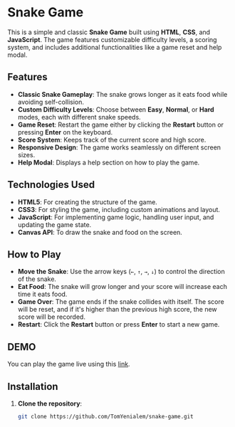 # Snake Game

This is a simple and classic **Snake Game** built using **HTML**, **CSS**, and **JavaScript**. The game features customizable difficulty levels, a scoring system, and includes additional functionalities like a game reset and help modal.

## Features

- **Classic Snake Gameplay**: The snake grows longer as it eats food while avoiding self-collision.
- **Custom Difficulty Levels**: Choose between **Easy**, **Normal**, or **Hard** modes, each with different snake speeds.
- **Game Reset**: Restart the game either by clicking the **Restart** button or pressing **Enter** on the keyboard.
- **Score System**: Keeps track of the current score and high score.
- **Responsive Design**: The game works seamlessly on different screen sizes.
- **Help Modal**: Displays a help section on how to play the game.

## Technologies Used

- **HTML5**: For creating the structure of the game.
- **CSS3**: For styling the game, including custom animations and layout.
- **JavaScript**: For implementing game logic, handling user input, and updating the game state.
- **Canvas API**: To draw the snake and food on the screen.

## How to Play

- **Move the Snake**: Use the arrow keys (`←`, `↑`, `→`, `↓`) to control the direction of the snake.
- **Eat Food**: The snake will grow longer and your score will increase each time it eats food.
- **Game Over**: The game ends if the snake collides with itself. The score will be reset, and if it's higher than the previous high score, the new score will be recorded.
- **Restart**: Click the **Restart** button or press **Enter** to start a new game.

## DEMO
You can play the game live using this [link](https://nokiasnakegames.netlify.app/).

## Installation

1. **Clone the repository**:
   ```bash
   git clone https://github.com/TomYenialem/snake-game.git
